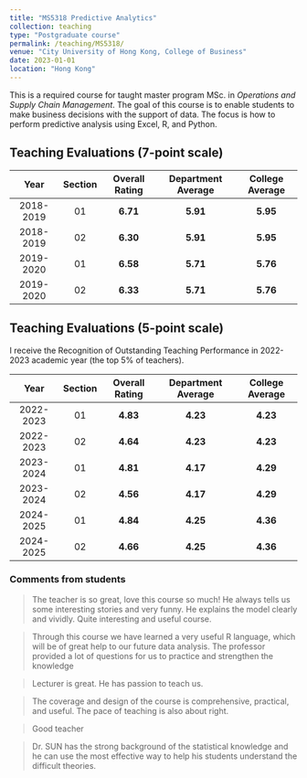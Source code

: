 ```yaml
---
title: "MS5318 Predictive Analytics"
collection: teaching
type: "Postgraduate course"
permalink: /teaching/MS5318/
venue: "City University of Hong Kong, College of Business"
date: 2023-01-01
location: "Hong Kong"
---
```


This is a required course for taught master program MSc. in _Operations and Supply Chain Management_. The goal of this course is to enable students to make business decisions with the support of data. The focus is how to perform predictive analysis using Excel, R, and Python.

## Teaching Evaluations (7-point scale)


Year | Section | Overall Rating | Department Average | College Average
:---: | :---: | :---: | :---: | :---:
2018-2019 | 01 | **6.71** | **5.91** | **5.95**
2018-2019 | 02 | **6.30** | **5.91** | **5.95**
2019-2020 | 01 | **6.58** | **5.71** | **5.76**
2019-2020 | 02 | **6.33** | **5.71** | **5.76**


## Teaching Evaluations (5-point scale)
I receive the Recognition of Outstanding Teaching Performance in 2022-2023 academic year (the top 5% of teachers).

Year | Section | Overall Rating | Department Average | College Average
:---: | :---: | :---: | :---: | :---:
2022-2023 | 01 | **4.83** | **4.23** | **4.23**
2022-2023 | 02 | **4.64** | **4.23** | **4.23**
2023-2024 | 01 | **4.81** | **4.17** | **4.29**
2023-2024 | 02 | **4.56** | **4.17** | **4.29**
2024-2025 | 01 | **4.84** | **4.25** | **4.36**
2024-2025 | 02 | **4.66** | **4.25** | **4.36**

### Comments from students
> The teacher is so great, love this course so much! He always tells us some interesting stories and very funny. He explains the model clearly and vividly. Quite interesting and useful course.

> Through this course we have learned a very useful R language, which will be of great help to our future data analysis. The professor provided a lot of questions for us to practice and strengthen the knowledge

> Lecturer is great. He has passion to teach us.

> The coverage and design of the course is comprehensive, practical, and useful. The pace of teaching is also about
right.

> Good teacher

> Dr. SUN has the strong background of the statistical knowledge and he can use the most effective way to help his students understand the difficult theories. 
